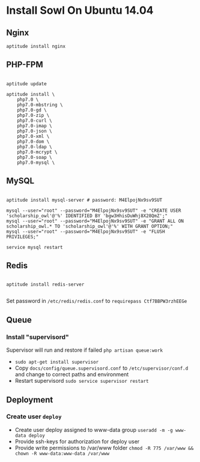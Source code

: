 # Install Sowl On Ubuntu 14.04

## Nginx

```
aptitude install nginx
```

## PHP-FPM

```

aptitude update

aptitude install \
    php7.0 \
    php7.0-mbstring \
    php7.0-gd \
    php7.0-zip \
    php7.0-curl \
    php7.0-imap \
    php7.0-json \
    php7.0-xml \
    php7.0-dom \
    php7.0-ldap \
    php7.0-mcrypt \
    php7.0-soap \
    php7.0-mysql \

```

## MySQL

```

aptitude install mysql-server # password: M4ElpojNx9sv9SUT

mysql --user="root" --password="M4ElpojNx9sv9SUT" -e "CREATE USER 'scholarship_owl'@'%' IDENTIFIED BY 'bgw3HhisDuWhj8X28QmZ';"
mysql --user="root" --password="M4ElpojNx9sv9SUT" -e "GRANT ALL ON scholarship_owl.* TO 'scholarship_owl'@'%' WITH GRANT OPTION;"
mysql --user="root" --password="M4ElpojNx9sv9SUT" -e "FLUSH PRIVILEGES;"

service mysql restart

```

## Redis

```

aptitude install redis-server


```

Set password in `/etc/redis/redis.conf` to `requirepass Ctf7BBPW3rzhEEGe`

## Queue

### Install "supervisord"

Supervisor will run and restore if failed `php artisan queue:work`

 - `sudo apt-get install supervisor`
 - Copy `docs/config/queue.supervisord.conf` to `/etc/supervisor/conf.d` and change to correct paths and environment
 - Restart supervisord `sudo service supervisor restart`
 

## Deployment

### Create user `deploy`

  - Create user deploy assigned to www-data group `useradd -m -g www-data deploy`
  - Provide ssh-keys for authorization for deploy user
  - Provide write permissions to /var/www folder `chmod -R 775 /var/www && chown -R www-data:www-data /var/www`
